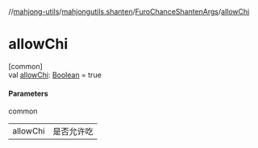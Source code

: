 //[mahjong-utils](../../../index.md)/[mahjongutils.shanten](../index.md)/[FuroChanceShantenArgs](index.md)/[allowChi](allow-chi.md)

# allowChi

[common]\
val [allowChi](allow-chi.md): [Boolean](https://kotlinlang.org/api/latest/jvm/stdlib/kotlin/-boolean/index.html) = true

#### Parameters

common

| | |
|---|---|
| allowChi | 是否允许吃 |
